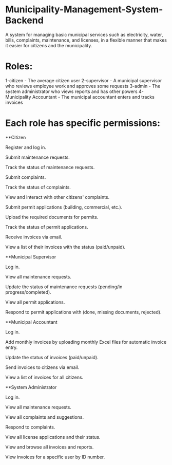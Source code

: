# Municipality-Management-System-Backend
A system for managing basic municipal services such as electricity, water, bills, complaints, maintenance, and licenses, in a flexible manner that makes it easier for citizens and the municipality.

# Roles:
1-citizen - The average citizen user
2-supervisor - A municipal supervisor who reviews employee work and approves some requests
3-admin - The system administrator who views reports and has other powers
4-Municipality Accountant - The municipal accountant enters and tracks invoices

# Each role has specific permissions:
**Citizen

Register and log in.

Submit maintenance requests.

Track the status of maintenance requests.

Submit complaints.

Track the status of complaints.

View and interact with other citizens' complaints.

Submit permit applications (building, commercial, etc.).

Upload the required documents for permits.

Track the status of permit applications.

Receive invoices via email.

View a list of their invoices with the status (paid/unpaid).

**Municipal Supervisor

Log in.

View all maintenance requests.

Update the status of maintenance requests (pending/in progress/completed).

View all permit applications.

Respond to permit applications with (done, missing documents, rejected).

**Municipal Accountant

Log in.

Add monthly invoices by uploading monthly Excel files for automatic invoice entry.

Update the status of invoices (paid/unpaid).

Send invoices to citizens via email.

View a list of invoices for all citizens.

**System Administrator

Log in.

View all maintenance requests.

View all complaints and suggestions.

Respond to complaints.

View all license applications and their status.

View and browse all invoices and reports.

View invoices for a specific user by ID number.
